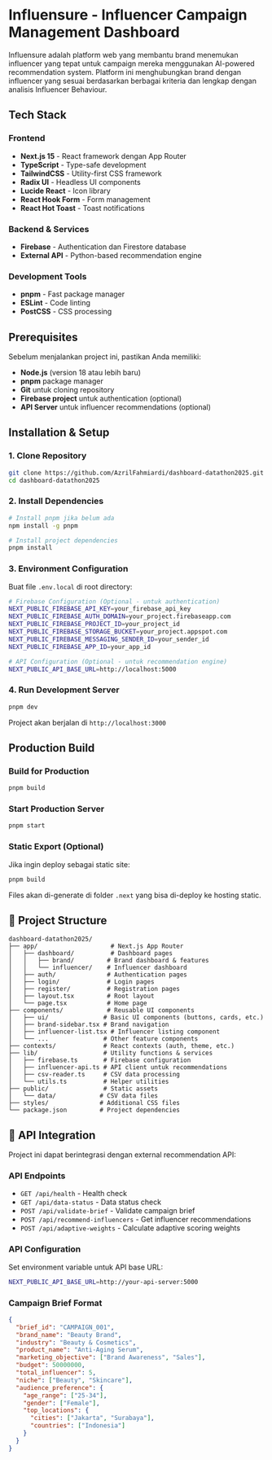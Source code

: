 # Influensure - Influencer Campaign Management Dashboard

Influensure adalah platform web yang membantu brand menemukan influencer yang tepat untuk campaign mereka menggunakan AI-powered recommendation system. Platform ini menghubungkan brand dengan influencer yang sesuai berdasarkan berbagai kriteria dan lengkap dengan analisis Influencer Behaviour.


## Tech Stack

### Frontend
- **Next.js 15** - React framework dengan App Router
- **TypeScript** - Type-safe development
- **TailwindCSS** - Utility-first CSS framework
- **Radix UI** - Headless UI components
- **Lucide React** - Icon library
- **React Hook Form** - Form management
- **React Hot Toast** - Toast notifications

### Backend & Services
- **Firebase** - Authentication dan Firestore database
- **External API** - Python-based recommendation engine

### Development Tools
- **pnpm** - Fast package manager
- **ESLint** - Code linting
- **PostCSS** - CSS processing

## Prerequisites

Sebelum menjalankan project ini, pastikan Anda memiliki:

- **Node.js** (version 18 atau lebih baru)
- **pnpm** package manager
- **Git** untuk cloning repository
- **Firebase project** untuk authentication (optional)
- **API Server** untuk influencer recommendations (optional)

## Installation & Setup

### 1. Clone Repository

```bash
git clone https://github.com/AzrilFahmiardi/dashboard-datathon2025.git
cd dashboard-datathon2025
```

### 2. Install Dependencies

```bash
# Install pnpm jika belum ada
npm install -g pnpm

# Install project dependencies
pnpm install
```

### 3. Environment Configuration

Buat file `.env.local` di root directory:

```bash
# Firebase Configuration (Optional - untuk authentication)
NEXT_PUBLIC_FIREBASE_API_KEY=your_firebase_api_key
NEXT_PUBLIC_FIREBASE_AUTH_DOMAIN=your_project.firebaseapp.com
NEXT_PUBLIC_FIREBASE_PROJECT_ID=your_project_id
NEXT_PUBLIC_FIREBASE_STORAGE_BUCKET=your_project.appspot.com
NEXT_PUBLIC_FIREBASE_MESSAGING_SENDER_ID=your_sender_id
NEXT_PUBLIC_FIREBASE_APP_ID=your_app_id

# API Configuration (Optional - untuk recommendation engine)
NEXT_PUBLIC_API_BASE_URL=http://localhost:5000
```

### 4. Run Development Server

```bash
pnpm dev
```

Project akan berjalan di `http://localhost:3000`

## Production Build

### Build for Production

```bash
pnpm build
```

### Start Production Server

```bash
pnpm start
```

### Static Export (Optional)

Jika ingin deploy sebagai static site:

```bash
pnpm build
```

Files akan di-generate di folder `.next` yang bisa di-deploy ke hosting static.

## 📁 Project Structure

```
dashboard-datathon2025/
├── app/                    # Next.js App Router
│   ├── dashboard/          # Dashboard pages
│   │   ├── brand/         # Brand dashboard & features
│   │   └── influencer/    # Influencer dashboard
│   ├── auth/              # Authentication pages
│   ├── login/             # Login pages
│   ├── register/          # Registration pages
│   ├── layout.tsx         # Root layout
│   └── page.tsx           # Home page
├── components/            # Reusable UI components
│   ├── ui/               # Basic UI components (buttons, cards, etc.)
│   ├── brand-sidebar.tsx # Brand navigation
│   ├── influencer-list.tsx # Influencer listing component
│   └── ...               # Other feature components
├── contexts/             # React contexts (auth, theme, etc.)
├── lib/                  # Utility functions & services
│   ├── firebase.ts       # Firebase configuration
│   ├── influencer-api.ts # API client untuk recommendations
│   ├── csv-reader.ts     # CSV data processing
│   └── utils.ts          # Helper utilities
├── public/               # Static assets
│   └── data/            # CSV data files
├── styles/              # Additional CSS files
└── package.json         # Project dependencies
```

## 🔌 API Integration

Project ini dapat berintegrasi dengan external recommendation API:

### API Endpoints

- `GET /api/health` - Health check
- `GET /api/data-status` - Data status check
- `POST /api/validate-brief` - Validate campaign brief
- `POST /api/recommend-influencers` - Get influencer recommendations
- `POST /api/adaptive-weights` - Calculate adaptive scoring weights

### API Configuration

Set environment variable untuk API base URL:

```bash
NEXT_PUBLIC_API_BASE_URL=http://your-api-server:5000
```


### Campaign Brief Format

```json
{
  "brief_id": "CAMPAIGN_001",
  "brand_name": "Beauty Brand",
  "industry": "Beauty & Cosmetics",
  "product_name": "Anti-Aging Serum",
  "marketing_objective": ["Brand Awareness", "Sales"],
  "budget": 50000000,
  "total_influencer": 5,
  "niche": ["Beauty", "Skincare"],
  "audience_preference": {
    "age_range": ["25-34"],
    "gender": ["Female"],
    "top_locations": {
      "cities": ["Jakarta", "Surabaya"],
      "countries": ["Indonesia"]
    }
  }
}
```
